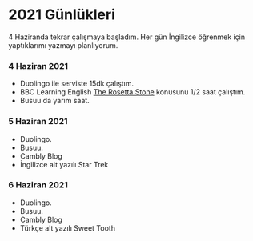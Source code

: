 # 2021 Günlükleri

4 Haziranda tekrar çalışmaya başladım. Her gün İngilizce öğrenmek için yaptıklarımı
yazmayı planlıyorum.

### 4 Haziran 2021
- Duolingo ile serviste 15dk çalıştım.
- BBC Learning English  [The Rosetta Stone](https://www.bbc.co.uk/learningenglish/english/features/6-minute-english/ep-210603) konusunu 1/2 saat çalıştım.
- Busuu da yarım saat.

### 5 Haziran 2021
- Duolingo.
- Busuu.
- Cambly Blog
- İngilizce alt yazılı Star Trek

### 6 Haziran 2021
- Duolingo.
- Busuu.
- Cambly Blog
- Türkçe alt yazılı Sweet Tooth